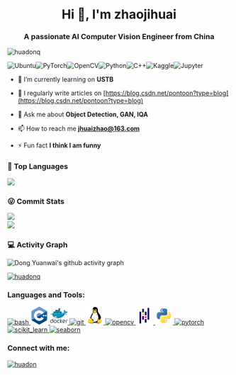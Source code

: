 <h1 align="center">Hi 👋, I'm zhaojihuai</h1>
<h3 align="center">A passionate AI Computer Vision Engineer from China</h3>

<p align="left"> <img src="https://komarev.com/ghpvc/?username=huadonq&label=Profile%20views&color=0e75b6&style=flat" alt="huadonq" /> </p>

![Ubuntu](https://img.shields.io/static/v1?style=for-the-badge&message=Ubuntu&color=E95420&logo=Ubuntu&logoColor=FFFFFF&label=)![PyTorch](https://img.shields.io/static/v1?style=for-the-badge&message=PyTorch&color=EE4C2C&logo=PyTorch&logoColor=FFFFFF&label=)![OpenCV](https://img.shields.io/static/v1?style=for-the-badge&message=OpenCV&color=5C3EE8&logo=OpenCV&logoColor=FFFFFF&label=)![Python](https://img.shields.io/static/v1?style=for-the-badge&message=Python&color=3776AB&logo=Python&logoColor=FFFFFF&label=)![C++](https://img.shields.io/static/v1?style=for-the-badge&message=C%2B%2B&color=00599C&logo=C%2B%2B&logoColor=FFFFFF&label=)![Kaggle](https://img.shields.io/static/v1?style=for-the-badge&message=Kaggle&color=222222&logo=Kaggle&logoColor=20BEFF&label=)![Jupyter](https://img.shields.io/static/v1?style=for-the-badge&message=Jupyter&color=F37626&logo=Jupyter&logoColor=FFFFFF&label=)

- 🔭 I’m currently learning on **USTB**

- 📝 I regularly write articles on [https://blog.csdn.net/pontoon?type=blog](https://blog.csdn.net/pontoon?type=blog)

- 💬 Ask me about **Object Detection, GAN, IQA**

- 📫 How to reach me **jhuaizhao@163.com**

- ⚡ Fun fact **I think I am funny**

### 🦁 Top Languages
<div align="left">
    <img  src="https://github-readme-stats.vercel.app/api/top-langs/?username=dongyuanwai&layout=compact" />
</div>

### 😜 Commit Stats

<div align="left">
  <img  src="https://github-readme-stats.vercel.app/api?username=huadonq&show_icons=true&theme=radical&hide=contribs,prs" />
</div>

<div align="left">
  <img  src="https://github-readme-streak-stats.herokuapp.com?user=huadonq&theme=onedark&date_format=M%20j%5B%2C%20Y%5D" />
</div>

### 💻 Activity Graph


![Dong Yuanwai's github activity graph](https://activity-graph.herokuapp.com/graph?username=huadonq&theme=dracula)


<p align="left"> <a href="https://github.com/ryo-ma/github-profile-trophy"><img src="https://github-profile-trophy.vercel.app/?username=huadonq" alt="huadonq" /></a> </p>

<h3 align="left">Languages and Tools:</h3>
<p align="left"> <a href="https://www.gnu.org/software/bash/" target="_blank" rel="noreferrer"> <img src="https://www.vectorlogo.zone/logos/gnu_bash/gnu_bash-icon.svg" alt="bash" width="40" height="40"/> </a> <a href="https://www.w3schools.com/cpp/" target="_blank" rel="noreferrer"> <img src="https://raw.githubusercontent.com/devicons/devicon/master/icons/cplusplus/cplusplus-original.svg" alt="cplusplus" width="40" height="40"/> </a> <a href="https://www.docker.com/" target="_blank" rel="noreferrer"> <img src="https://raw.githubusercontent.com/devicons/devicon/master/icons/docker/docker-original-wordmark.svg" alt="docker" width="40" height="40"/> </a> <a href="https://git-scm.com/" target="_blank" rel="noreferrer"> <img src="https://www.vectorlogo.zone/logos/git-scm/git-scm-icon.svg" alt="git" width="40" height="40"/> </a> <a href="https://www.linux.org/" target="_blank" rel="noreferrer"> <img src="https://raw.githubusercontent.com/devicons/devicon/master/icons/linux/linux-original.svg" alt="linux" width="40" height="40"/> </a> <a href="https://opencv.org/" target="_blank" rel="noreferrer"> <img src="https://www.vectorlogo.zone/logos/opencv/opencv-icon.svg" alt="opencv" width="40" height="40"/> </a> <a href="https://pandas.pydata.org/" target="_blank" rel="noreferrer"> <img src="https://raw.githubusercontent.com/devicons/devicon/2ae2a900d2f041da66e950e4d48052658d850630/icons/pandas/pandas-original.svg" alt="pandas" width="40" height="40"/> </a> <a href="https://www.python.org" target="_blank" rel="noreferrer"> <img src="https://raw.githubusercontent.com/devicons/devicon/master/icons/python/python-original.svg" alt="python" width="40" height="40"/> </a> <a href="https://pytorch.org/" target="_blank" rel="noreferrer"> <img src="https://www.vectorlogo.zone/logos/pytorch/pytorch-icon.svg" alt="pytorch" width="40" height="40"/> </a> <a href="https://scikit-learn.org/" target="_blank" rel="noreferrer"> <img src="https://upload.wikimedia.org/wikipedia/commons/0/05/Scikit_learn_logo_small.svg" alt="scikit_learn" width="40" height="40"/> </a> <a href="https://seaborn.pydata.org/" target="_blank" rel="noreferrer"> <img src="https://seaborn.pydata.org/_images/logo-mark-lightbg.svg" alt="seaborn" width="40" height="40"/> </a> </p>

<h3 align="left">Connect with me:</h3>
<p align="left">
<a href="https://www.leetcode.com/huadon" target="blank"><img align="center" src="https://raw.githubusercontent.com/rahuldkjain/github-profile-readme-generator/master/src/images/icons/Social/leet-code.svg" alt="huadon" height="30" width="40" /></a>
</p>
